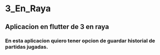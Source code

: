 # 3_En_Raya
## Aplicacion en flutter de 3 en raya
### En esta aplicacion quiero tener opcion de guardar historial de partidas jugadas.